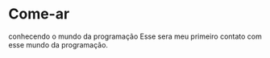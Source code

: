 # Come-ar
conhecendo o mundo da programação
Esse sera meu primeiro contato com esse mundo da programação.
